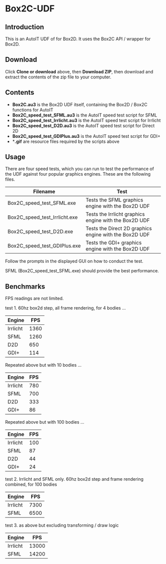 # Box2C-UDF

## Introduction

This is an AutoIT UDF of for Box2D.  It uses the Box2C API / wrapper for Box2D.


## Download

Click **Clone or download** above, then **Download ZIP**, then download and extract the contents of the zip file to your computer.

## Contents

- **Box2C.au3** is the Box2D UDF itself, containing the Box2D / Box2C functions for AutoIT
- **Box2C_speed_test_SFML.au3** is the AutoIT speed test script for SFML
- **Box2C_speed_test_Irrlicht.au3** is the AutoIT speed test script for Irrlicht
- **Box2C_speed_test_D2D.au3** is the AutoIT speed test script for Direct 2D
- **Box2C_speed_test_GDIPlus.au3** is the AutoIT speed test script for GDI+
- ***.gif** are resource files required by the scripts above

## Usage

There are four speed tests, which you can run to test the performance of the UDF against four popular graphics engines.  These are the following files.

Filename | Test
-------- | ----
Box2C_speed_test_SFML.exe | Tests the SFML graphics engine with the Box2D UDF
Box2C_speed_test_Irrlicht.exe | Tests the Irrlicht graphics engine with the Box2D UDF
Box2C_speed_test_D2D.exe | Tests the Direct 2D graphics engine with the Box2D UDF
Box2C_speed_test_GDIPlus.exe | Tests the GDI+ graphics engine with the Box2D UDF

Follow the prompts in the displayed GUI on how to conduct the test.

SFML (Box2C_speed_test_SFML.exe) should provide the best performance.

## Benchmarks

FPS readings are not limited.

test 1. 60hz box2d step, all frame rendering, for 4 bodies ...

Engine | FPS
------ | ---
Irrlicht | 1360
SFML | 1260
D2D | 650
GDI+ | 114

Repeated above but with 10 bodies ...

Engine | FPS
------ | ---
Irrlicht | 780
SFML | 700
D2D | 333
GDI+ | 86

Repeated above but with 100 bodies ...

Engine | FPS
------ | ---
Irrlicht | 100
SFML | 87
D2D | 44
GDI+ | 24

test 2. Irrlicht and SFML only. 60hz box2d step and frame rendering combined, for 100 bodies

Engine | FPS
------ | ---
Irrlicht | 7300
SFML | 6500

test 3. as above but excluding transforming / draw logic

Engine | FPS
------ | ---
Irrlicht | 13000
SFML | 14200

